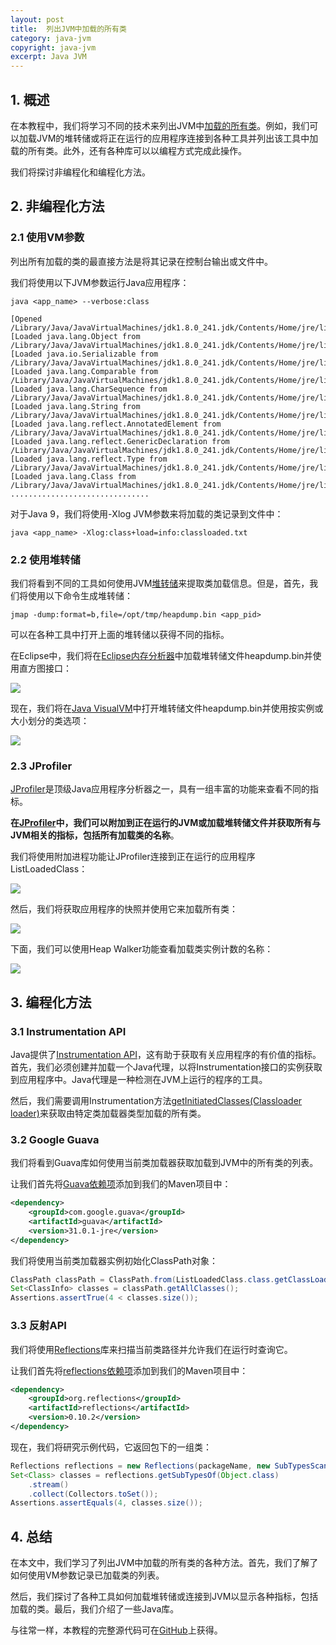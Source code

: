 ```yaml
---
layout: post
title:  列出JVM中加载的所有类
category: java-jvm
copyright: java-jvm
excerpt: Java JVM
---
```


## 1. 概述

在本教程中，我们将学习不同的技术来列出JVM中[加载的所有类](https://www.baeldung.com/java-classloaders)。例如，我们可以加载JVM的堆转储或将正在运行的应用程序连接到各种工具并列出该工具中加载的所有类。此外，还有各种库可以以编程方式完成此操作。

我们将探讨非编程化和编程化方法。

## 2. 非编程化方法

### 2.1 使用VM参数

列出所有加载的类的最直接方法是将其记录在控制台输出或文件中。

我们将使用以下JVM参数运行Java应用程序：

```shell
java <app_name> --verbose:class
```

```text
[Opened /Library/Java/JavaVirtualMachines/jdk1.8.0_241.jdk/Contents/Home/jre/lib/rt.jar]
[Loaded java.lang.Object from /Library/Java/JavaVirtualMachines/jdk1.8.0_241.jdk/Contents/Home/jre/lib/rt.jar] 
[Loaded java.io.Serializable from /Library/Java/JavaVirtualMachines/jdk1.8.0_241.jdk/Contents/Home/jre/lib/rt.jar] 
[Loaded java.lang.Comparable from /Library/Java/JavaVirtualMachines/jdk1.8.0_241.jdk/Contents/Home/jre/lib/rt.jar] 
[Loaded java.lang.CharSequence from /Library/Java/JavaVirtualMachines/jdk1.8.0_241.jdk/Contents/Home/jre/lib/rt.jar] 
[Loaded java.lang.String from /Library/Java/JavaVirtualMachines/jdk1.8.0_241.jdk/Contents/Home/jre/lib/rt.jar] 
[Loaded java.lang.reflect.AnnotatedElement from /Library/Java/JavaVirtualMachines/jdk1.8.0_241.jdk/Contents/Home/jre/lib/rt.jar] 
[Loaded java.lang.reflect.GenericDeclaration from /Library/Java/JavaVirtualMachines/jdk1.8.0_241.jdk/Contents/Home/jre/lib/rt.jar] 
[Loaded java.lang.reflect.Type from /Library/Java/JavaVirtualMachines/jdk1.8.0_241.jdk/Contents/Home/jre/lib/rt.jar] 
[Loaded java.lang.Class from /Library/Java/JavaVirtualMachines/jdk1.8.0_241.jdk/Contents/Home/jre/lib/rt.jar] 
...............................
```

对于Java 9，我们将使用-Xlog JVM参数来将加载的类记录到文件中：

```shell
java <app_name> -Xlog:class+load=info:classloaded.txt
```

### 2.2 使用堆转储

我们将看到不同的工具如何使用JVM[堆转储](https://www.baeldung.com/java-heap-dump-capture)来提取类加载信息。但是，首先，我们将使用以下命令生成堆转储：

```shell
jmap -dump:format=b,file=/opt/tmp/heapdump.bin <app_pid>
```

可以在各种工具中打开上面的堆转储以获得不同的指标。

在Eclipse中，我们将在[Eclipse内存分析器](https://www.eclipse.org/mat/)中加载堆转储文件heapdump.bin并使用直方图接口：

![](/assets/images/2023/javajvm/jvmlistallclassesloaded01.png)

现在，我们将在[Java VisualVM](https://visualvm.github.io/)中打开堆转储文件heapdump.bin并使用按实例或大小划分的类选项：

![](/assets/images/2023/javajvm/jvmlistallclassesloaded02.png)

### 2.3 JProfiler

[JProfiler](https://www.baeldung.com/java-profilers)是顶级Java应用程序分析器之一，具有一组丰富的功能来查看不同的指标。

**在[JProfiler](https://www.ej-technologies.com/products/jprofiler/overview.html)中，我们可以附加到正在运行的JVM或加载堆转储文件并获取所有与JVM相关的指标，包括所有加载类的名称**。

我们将使用附加进程功能让JProfiler连接到正在运行的应用程序ListLoadedClass：

![](/assets/images/2023/javajvm/jvmlistallclassesloaded03.png)

然后，我们将获取应用程序的快照并使用它来加载所有类：

![](/assets/images/2023/javajvm/jvmlistallclassesloaded04.png)

下面，我们可以使用Heap Walker功能查看加载类实例计数的名称：

![](/assets/images/2023/javajvm/jvmlistallclassesloaded05.png)

## 3. 编程化方法

### 3.1 Instrumentation API

Java提供了[Instrumentation API](https://www.baeldung.com/java-list-classes-class-loader)，这有助于获取有关应用程序的有价值的指标。首先，我们必须创建并加载一个Java代理，以将Instrumentation接口的实例获取到应用程序中。Java代理是一种检测在JVM上运行的程序的工具。

然后，我们需要调用Instrumentation方法[getInitiatedClasses(Classloader loader)](https://docs.oracle.com/en/java/javase/14/docs/api/java.instrument/java/lang/instrument/Instrumentation.html#getInitiatedClasses(java.lang.ClassLoader))来获取由特定类加载器类型加载的所有类。

### 3.2 Google Guava

我们将看到Guava库如何使用当前类加载器获取加载到JVM中的所有类的列表。

让我们首先将[Guava依赖项](https://search.maven.org/search?q=g:com.google.guavaANDa:guava)添加到我们的Maven项目中：

```xml
<dependency>
    <groupId>com.google.guava</groupId>
    <artifactId>guava</artifactId>
    <version>31.0.1-jre</version>
</dependency>
```

我们将使用当前类加载器实例初始化ClassPath对象：

```java
ClassPath classPath = ClassPath.from(ListLoadedClass.class.getClassLoader());
Set<ClassInfo> classes = classPath.getAllClasses();
Assertions.assertTrue(4 < classes.size());
```

### 3.3 反射API

我们将使用[Reflections](https://www.baeldung.com/reflections-library)库来扫描当前类路径并允许我们在运行时查询它。

让我们首先将[reflections依赖项](https://search.maven.org/search?q=g:org.reflectionsANDa:reflections)添加到我们的Maven项目中：

```xml
<dependency>
    <groupId>org.reflections</groupId>
    <artifactId>reflections</artifactId>
    <version>0.10.2</version>
</dependency>
```

现在，我们将研究示例代码，它返回包下的一组类：

```java
Reflections reflections = new Reflections(packageName, new SubTypesScanner(false));
Set<Class> classes = reflections.getSubTypesOf(Object.class)
    .stream()
    .collect(Collectors.toSet());
Assertions.assertEquals(4, classes.size());
```

## 4. 总结

在本文中，我们学习了列出JVM中加载的所有类的各种方法。首先，我们了解了如何使用VM参数记录已加载类的列表。

然后，我们探讨了各种工具如何加载堆转储或连接到JVM以显示各种指标，包括加载的类。最后，我们介绍了一些Java库。

与往常一样，本教程的完整源代码可在[GitHub](https://github.com/tuyucheng7/taketoday-tutorial4j/tree/master/java-core-modules/java-jvm-2)上获得。